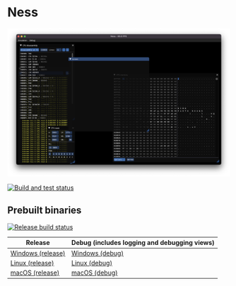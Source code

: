 # Ness

![Screenshot](screenshot.png)

[![Build and test status](https://github.com/Kelpsy/ness/actions/workflows/.github/workflows/run-clippy-and-test.yml/badge.svg?branch=main&event=push)](https://github.com/Kelpsy/ness/actions/workflows/run-clippy-and-test.yml?query=branch%3Amain+event%3Apush)

## Prebuilt binaries

[![Release build status](https://github.com/Kelpsy/ness/actions/workflows/.github/workflows/build-release.yml/badge.svg?branch=main&event=push)](https://github.com/Kelpsy/ness/actions/workflows/build-release.yml?query=branch%3Amain+event%3Apush)

| Release | Debug (includes logging and debugging views) |
| ------- | -------------------------------------------- |
| [Windows (release)](https://nightly.link/Kelpsy/ness/workflows/build-release/main/Windows.zip) | [Windows (debug)](https://nightly.link/Kelpsy/ness/workflows/build-release/main/Windows-debug.zip) |
| [Linux (release)](https://nightly.link/Kelpsy/ness/workflows/build-release/main/Linux.zip) | [Linux (debug)](https://nightly.link/Kelpsy/ness/workflows/build-release/main/Linux-debug.zip) |
| [macOS (release)](https://nightly.link/Kelpsy/ness/workflows/build-release/main/macOS.zip) | [macOS (debug)](https://nightly.link/Kelpsy/ness/workflows/build-release/main/macOS-debug.zip) |
